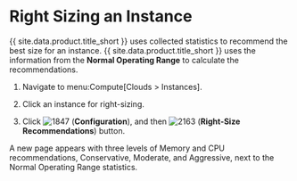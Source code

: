 # Right Sizing an Instance

{{ site.data.product.title_short }} uses collected statistics to recommend the best size for
an instance. {{ site.data.product.title_short }} uses the information from the **Normal
Operating Range** to calculate the recommendations.

1.  Navigate to menu:Compute\[Clouds \> Instances\].

2.  Click an instance for right-sizing.

3.  Click ![1847](../images/1847.png) (**Configuration**), and then
    ![2163](../images/2163.png) (**Right-Size Recommendations**) button.

A new page appears with three levels of Memory and CPU recommendations,
Conservative, Moderate, and Aggressive, next to the Normal Operating
Range statistics.

